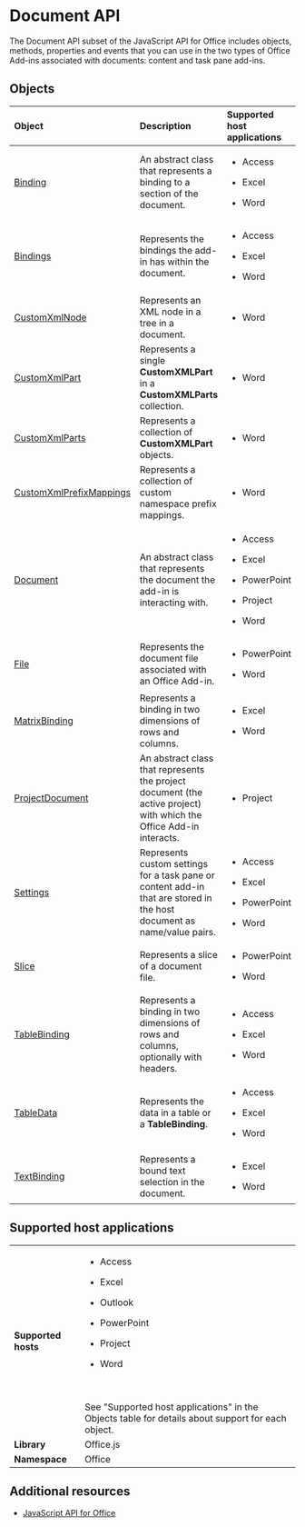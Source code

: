 
# Document API


The Document API subset of the JavaScript API for Office includes objects, methods, properties and events that you can use in the two types of Office Add-ins associated with documents: content and task pane add-ins.


## Objects





|**Object**|**Description**|**Supported host applications**|
|:-----|:-----|:-----|
|[Binding](../../reference/shared/binding.md)|An abstract class that represents a binding to a section of the document.|<ul><li><p>Access</p></li><li><p>Excel</p></li><li><p>Word</p></li></ul>|
|[Bindings](../../reference/shared/bindings.bindings.md)|Represents the bindings the add-in has within the document.|<ul><li><p>Access</p></li><li><p>Excel</p></li><li><p>Word</p></li></ul>|
|[CustomXmlNode](../../reference/shared/customxmlnode.customxmlnode.md)|Represents an XML node in a tree in a document.|<ul><li><p>Word</p></li></ul>|
|[CustomXmlPart](../../reference/shared/customxmlpart.customxmlpart.md)|Represents a single  **CustomXMLPart** in a **CustomXMLParts** collection.|<ul><li><p>Word</p></li></ul>|
|[CustomXmlParts](../../reference/shared/customxmlparts.customxmlparts.md)|Represents a collection of  **CustomXMLPart** objects.|<ul><li><p>Word</p></li></ul>|
|[CustomXmlPrefixMappings](../../reference/shared/customxmlprefixmappings.customxmlprefixmappings.md)|Represents a collection of custom namespace prefix mappings.|<ul><li><p>Word</p></li></ul>|
|[Document](../../reference/shared/document.md)|An abstract class that represents the document the add-in is interacting with.|<ul><li><p>Access</p></li><li><p>Excel</p></li><li><p>PowerPoint</p></li><li><p>Project</p></li><li><p>Word</p></li></ul>|
|[File](../../reference/shared/file.md)|Represents the document file associated with an Office Add-in.|<ul><li><p>PowerPoint</p></li><li><p>Word</p></li></ul>|
|[MatrixBinding](../../reference/shared/binding.matrixbinding.matrixbinding.md)|Represents a binding in two dimensions of rows and columns. |<ul><li><p>Excel</p></li><li><p>Word</p></li></ul>|
|[ProjectDocument](../../reference/shared/projectdocument.projectdocument.md)|An abstract class that represents the project document (the active project) with which the Office Add-in interacts.|<ul><li><p>Project</p></li></ul>|
|[Settings](../../reference/shared/doucment.settings.md)|Represents custom settings for a task pane or content add-in that are stored in the host document as name/value pairs.|<ul><li><p>Access</p></li><li><p>Excel</p></li><li><p>PowerPoint</p></li><li><p>Word</p></li></ul>|
|[Slice](../../reference/shared/slice.md)|Represents a slice of a document file.|<ul><li><p>PowerPoint</p></li><li><p>Word</p></li></ul>|
|[TableBinding](../../reference/shared/binding.tablebinding.tablebinding.md)|Represents a binding in two dimensions of rows and columns, optionally with headers.|<ul><li><p>Access</p></li><li><p>Excel</p></li><li><p>Word</p></li></ul>|
|[TableData](../../reference/shared/tabledata.md)|Represents the data in a table or a  **TableBinding**.|<ul><li><p>Access</p></li><li><p>Excel</p></li><li><p>Word</p></li></ul>|
|[TextBinding](../../reference/shared/binding.textbinding.md)|Represents a bound text selection in the document.|<ul><li><p>Excel</p></li><li><p>Word</p></li></ul>|

## Supported host applications


|||
|:-----|:-----|
|**Supported hosts**|<ul><li><p>Access</p></li><li><p>Excel</p></li><li><p>Outlook</p></li><li><p>PowerPoint</p></li><li><p>Project</p></li><li><p>Word</p></li></ul><br/><br/>See "Supported host applications" in the Objects table for details about support for each object.|
|**Library**|Office.js|
|**Namespace**|Office|

## Additional resources



- [JavaScript API for Office](../../reference/javascript-api-for-office.md)
    
